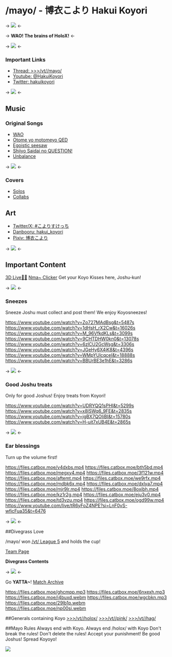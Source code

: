 # /mayo/ - 博衣こより Hakui Koyori

-> ![](https://implyingrigged.info/w/images/thumb/4/44/Mayo_logo.png/500px-Mayo_logo.png) <-


-> **WAO! The brains of HoloX!** <-

-> ![](https://vtl.420699.xyz/catbox/8km4o3.gif) <-

### Important Links
* [Thread: >>>/vt//mayo/](https://boards.4chan.org/vt/#s=%2Fmayo%2F)
* [Youtube: @HakuiKoyori](https://www.youtube.com/@HakuiKoyori)
* [Twitter: hakuikoyori](https://twitter.com/hakuikoyori)

-> ![](https://raw.githubusercontent.com/om3tcw/r/d1fc12dbe71d66b5408dd3acbb546d4b7bdb7c61/emotes/koyovibe.gif) <-

## Music
### Original Songs

* [WAO](https://www.youtube.com/watch?v=Mt5SB2igQUM)
* [Otome yo motomeyo QED](https://www.youtube.com/watch?v=kvmDTbmal64)
* [Egoistic seesaw](https://www.youtube.com/watch?v=PIK13uH30gg)
* [Shijyo Saidai no QUESTION!](https://music.youtube.com/watch?v=4MHgF1_jya4)
* [Unbalance](https://www.youtube.com/watch?v=FLCs_rT8iKI)

-> ![](https://raw.githubusercontent.com/om3tcw/r/emotes/emotes/koyodance.gif) <-

### Covers

* [Solos](https://www.youtube.com/playlist?list=PLCxKJRIVDrYHVk6OfBsuGwIujL63ooOQV)
* [Collabs](https://www.youtube.com/playlist?list=PLCxKJRIVDrYFg33j7wh8HIDXD2TLQu_1C)

## Art

* [Twitter/X: #こよりすけっち](https://twitter.com/search?q=#こよりすけっち)
* [Danbooru: hakui_koyori](https://danbooru.donmai.us/posts?tags=hakui_koyori)
* [Pixiv: 博衣こより](https://www.pixiv.net/en/tags/博衣こより/artworks)

-> ![](https://vtl.420699.xyz/mayo/KoyoriWao.png) <-

## Important Content

[3D Live🎤✨](https://www.youtube.com/playlist?list=PLCxKJRIVDrYHZJ1Lx9mk96sMt1V3Pf-jJ)
[Nma~ Clicker](https://sites.google.com/view/koyonma/nma) Get your Koyo Kisses here, Joshu-kun!

-> ![](https://raw.githubusercontent.com/om3tcw/r/emotes/emotes/koyocoom.gif) <-

### Sneezes
Sneeze Joshu must collect and post them! We enjoy Koyosneezes!

https://www.youtube.com/watch?v=Zo727MAdBsg&t=5487s
https://www.youtube.com/watch?v=1dHsH_rX2Cw&t=16026s
https://www.youtube.com/watch?v=M_96VfkdKLs&t=3099s
https://www.youtube.com/watch?v=9CHTDHW0kn0&t=13078s
https://www.youtube.com/watch?v=6zlCU2GcWsg&t=3306s
https://www.youtube.com/watch?v=JGeHy6X4jK8&t=4396s
https://www.youtube.com/watch?v=WMpYUlcqceI&t=18888s
https://www.youtube.com/watch?v=BBUrBE3e1hE&t=3286s

-> ![](https://vtl.420699.xyz/mayo/KoyoriPray.png) <-

### Good Joshu treats
Only for good Joshus! Enjoy treats from Koyori!

https://www.youtube.com/watch?v=UDRYQQ1sPHI&t=5299s
https://www.youtube.com/watch?v=x8lSWq6_9FE&t=2835s
https://www.youtube.com/watch?v=jgBX7QOIiBI&t=15780s
https://www.youtube.com/watch?v=H-uit7xUB4E&t=2865s

-> ![](https://raw.githubusercontent.com/om3tcw/r/emotes/emotes/koyorgasm.JPG) <-

### Ear blessings
Turn up the volume first!

https://files.catbox.moe/v4dxbs.mp4
https://files.catbox.moe/bth5bd.mp4
https://files.catbox.moe/megxy4.mp4
https://files.catbox.moe/3f121w.mp4
https://files.catbox.moe/aftemt.mp4
https://files.catbox.moe/we9rfx.mp4
https://files.catbox.moe/mdbk6x.mp4
https://files.catbox.moe/dxlya7.mp4
https://files.catbox.moe/mjr9lr.mp4
https://files.catbox.moe/8oxibh.mp4
https://files.catbox.moe/kz1r2g.mp4
https://files.catbox.moe/eju3v0.mp4
https://files.catbox.moe/td3vzu.mp4
https://files.catbox.moe/ogd99w.mp4
https://www.youtube.com/live/tR6yFoZ4NPE?si=LnF0vS-wficFua35&t=6476

-> ![](https://vtl.420699.xyz/mayo/joshuSweat.gif) <-

##Divegrass Love

/mayo/ won [/vt/ League 5](https://implyingrigged.info/wiki//vt/_League_5) and holds the cup!

[Team Page](https://implyingrigged.info/wiki//mayo/)

**Divegrass Contents**

-> ![](https://implyingrigged.info/w/images/thumb/e/e0/Mayo-rooster.jpg/500px-Mayo-rooster.jpg) <-

Go **YATTA~**!
[Match Archive](https://implying.fun/vtl5/)

https://files.catbox.moe/ghcmpp.mp3
https://files.catbox.moe/6nxexh.mp3
https://files.catbox.moe/i4buxd.webm
https://files.catbox.moe/wgcbkn.mp3
https://files.catbox.moe/29lb1p.webm
https://files.catbox.moe/np00si.webm


##Generals containing Koyo
[>>>/vt//holox/](https://boards.4chan.org/vt/#s=%2Fholox%2F)
[>>>/vt//pink/](https://boards.4chan.org/vt/#s=%2Fpink%2F)
[>>>/vt//hag/](https://boards.4chan.org/vt/#s=%2Fhag%2F)

##Mayo Rules
Always end with Koyo.
Always end /holox/ with Koyo
Don't break the rules! Don't delete the rules! Accept your punishment! Be good Joshus! Spread Koyoyo!

![](https://vtl.420699.xyz/mayo/joshu_wave.gif)